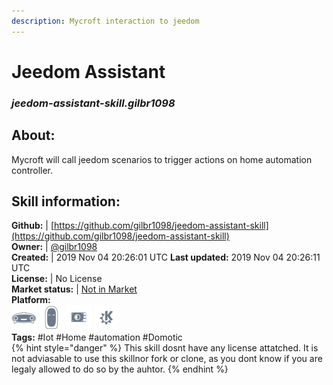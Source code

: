 ```yaml
--- 
description: Mycroft interaction to jeedom
---
```


# Jeedom Assistant  
### _jeedom-assistant-skill.gilbr1098_  
## About:  
Mycroft will call jeedom scenarios to trigger actions on home automation controller.

## Skill information:  
**Github:** | [https://github.com/gilbr1098/jeedom-assistant-skill](https://github.com/gilbr1098/jeedom-assistant-skill)  
**Owner:** | [@gilbr1098](https://github.com/gilbr1098)  
**Created:** | 2019 Nov 04 20:26:01 UTC  **Last updated:** 2019 Nov 04 20:26:11 UTC  
**License:** | No License  
**Market status:** | [Not in Market](https://market.mycroft.ai/skill/)  
**Platform:**  
 ![](../.gitbook/assets/mark-1-icon.png)  ![](../.gitbook/assets/mark-2-icon.png)  ![](../.gitbook/assets/picroft-icon.png)  ![](../.gitbook/assets/kde.png)   
**Tags:** \#Iot \#Home \#automation \#Domotic   
{% hint style="danger" %}
This skill dosnt have any license attatched. It is not adviasable to use this skillnor fork or clone, as you dont know if you are legaly allowed to do so by the auhtor.
{% endhint %}
